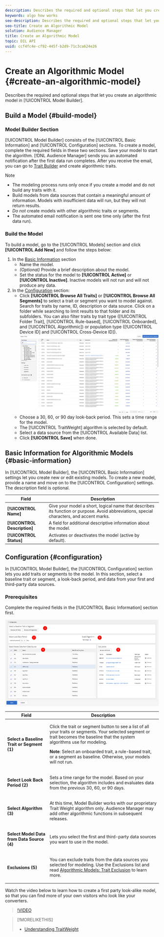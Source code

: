 ```yaml
---
description: Describes the required and optional steps that let you create an algorithmic model in Model Builder.
keywords: algo how works
seo-description: Describes the required and optional steps that let you create an algorithmic model in Model Builder.
seo-title: Create an Algorithmic Model
solution: Audience Manager
title: Create an Algorithmic Model
topic: DIL API
uuid: ccf4fc4e-cf92-445f-b2d9-71c3ca624e26
---
```


# Create an Algorithmic Model {#create-an-algorithmic-model}

Describes the required and optional steps that let you create an algorithmic model in [!UICONTROL Model Builder].

## Build a Model {#build-model}

<!-- t_model_build.xml -->

### Model Builder Section

[!UICONTROL Model Builder] consists of the [!UICONTROL Basic Information] and [!UICONTROL Configuration] sections. To create a model, complete the required fields in these two sections. Save your model to start the algorithm. [!DNL Audience Manager] sends you an automated notification after the first data run completes. After you receive the email, you can go to [Trait Builder](../../features/traits/about-trait-builder.md) and create algorithmic traits.

>[!NOTE]
>
>* The modeling process runs only once if you create a model and do not build any traits with it.
>* Build models from data sources that contain a meaningful amount of information. Models with insufficient data will run, but they will not return results.
>* *Do not* create models with other algorithmic traits or segments.
>* The automated email notification is sent one time only (after the first data run).

### Build the Model

To build a model, go to the [!UICONTROL Models] section and click **[!UICONTROL Add New]** and follow the steps below:

1. In the [Basic Information](../../features/algorithmic-models/create-model.md#basic-information) section
    * Name the model.
    * *(Optional)* Provide a brief description about the model.
    * Set the status for the model to **[!UICONTROL Active]** or **[!UICONTROL Inactive]**. Inactive models will not run and will not produce any data.
1. In the [Configuration](../../features/algorithmic-models/create-model.md#configuration) section:
    * Click **[!UICONTROL Browse All Traits]** or **[!UICONTROL Browse All Segments]** to select a trait or segment you want to model against. Search for traits by name, ID, description or data source. Click on a folder while searching to limit results to that folder and its subfolders. You can also filter traits by trait type ([!UICONTROL Folder Trait], [!UICONTROL Rule-based], [!UICONTROL Onboarded], and [!UICONTROL Algorithmic]) or population type ([!UICONTROL Device ID] and [!UICONTROL Cross-Device ID]).
    ![browse-traits](assets/browse-traits.png)
    * Choose a 30, 60, or 90 day look-back period. This sets a time range for the model.
    * The [!UICONTROL TraitWeight] algorithm is selected by default.
    * Select a data source from the [!UICONTROL Available Data] list.
    * Click **[!UICONTROL Save]** when done.

## Basic Information for Algorithmic Models {#basic-information}

<!-- r_model_basic.xml -->

In [!UICONTROL Model Builder], the [!UICONTROL Basic Information] settings let you create new or edit existing models. To create a new model, provide a name and move on to the [!UICONTROL Configuration] settings. The description field is optional.

|  Field  | Description  |
|---|---|
|  **[!UICONTROL Name]** | Give your model a short, logical name that describes its function or purpose. Avoid abbreviations, special characters, and accent marks.  |
|  **[!UICONTROL Description]** | A field for additional descriptive information about the model.  |
|  **[!UICONTROL Status]** | Activates or deactivates the model (active by default). |

## Configuration {#configuration}

In [!UICONTROL Model Builder], the [!UICONTROL Configuration] section lets you add traits or segments to the model. In this section, select a baseline trait or segment, a look-back period, and data from your first and third-party data sources.

<!-- r_model_configuration.xml -->

### Prerequisites

Complete the required fields in the [!UICONTROL Basic Information] section first.

![](assets/lam_exclude_traits_numbered.png)

<table id="table_7A6BE5E5498D4776A30323B743954150"> 
 <thead> 
  <tr> 
   <th colname="col1" class="entry"> Field </th> 
   <th colname="col2" class="entry"> Description </th> 
  </tr> 
 </thead>
 <tbody> 
  <tr> 
   <td colname="col1"> <p><b>Select a Baseline Trait or Segment (1)</b> </p> </td> 
   <td colname="col2"> <p>Click the trait or segment button to see a list of all your traits or segments. Your selected segment or trait becomes the baseline that the system algorithms use for modeling. </p> <p> <p><b>Note</b>:  Select an onboarded trait, a rule-based trait, or a segment as baseline. Otherwise, your models will not run. </p> </p> </td> 
  </tr> 
  <tr> 
   <td colname="col1"> <p><b>Select Look Back Period (2)</b> </p> </td> 
   <td colname="col2"> <p>Sets a time range for the model. Based on your selection, the algorithm includes and evaluates data from the previous 30, 60, or 90 days. </p> </td> 
  </tr> 
  <tr> 
   <td colname="col1"> <p><b>Select Algorithm (3)</b> </p> </td> 
   <td colname="col2"> <p>At this time, Model Builder works with our proprietary <span class="keyword"> Trait Weight</span> algorithm only. <span class="keyword"> Audience Manager</span> may add other algorithmic functions in subsequent releases. </p> </td>
  </tr>
  <tr> 
   <td colname="col1"> <p><b>Select Model Data from Data Source (4)</b> </p> </td> 
   <td colname="col2"> <p>Lets you select the first and third-party data sources you want to use in the model. </p> </td>
  </tr> 
  <tr> 
   <td colname="col1"> <p><b>Exclusions (5)</b> </p> </td> 
   <td colname="col2"> <p>You can exclude traits from the data sources you selected for modeling. Use the <span class="wintitle"> Exclusions</span> list and read <a href="../../features/algorithmic-models/trait-exclusion-algo-models.md"> Algorithmic Models: Trait Exclusion</a> to learn more. </p> </td>
  </tr> 
 </tbody>
</table>

Watch the video below to learn how to create a first party look-alike model, so that you can find more of your own visitors who look like your converters.

>[!VIDEO](https://video.tv.adobe.com/v/23504/)

>[!MORELIKETHIS]
>
>* [Understanding TraitWeight](../../features/algorithmic-models/understanding-models.md#understanding-traitweight)

